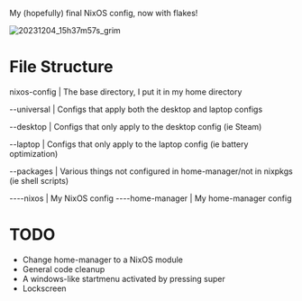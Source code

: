 My (hopefully) final NixOS config, now with flakes!

![20231204_15h37m57s_grim](https://github.com/poach3r/nixos-config/assets/58641438/406553c9-d6d4-43d0-b0d3-d2bfdeff17eb)

# File Structure

nixos-config     | The base directory, I put it in my home directory

--universal      | Configs that apply both the desktop and laptop configs

--desktop        | Configs that only apply to the desktop config (ie Steam)

--laptop         | Configs that only apply to the laptop config (ie battery optimization)

--packages       | Various things not configured in home-manager/not in nixpkgs (ie shell scripts)

----nixos        | My NixOS config
----home-manager | My home-manager config

# TODO

* Change home-manager to a NixOS module
* General code cleanup
* A windows-like startmenu activated by pressing super
* Lockscreen


